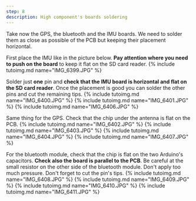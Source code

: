 ```yaml
---
step: 8
description: High component's boards soldering
---
```


Take now the GPS, the bluetooth and the IMU boards. We need to solder them as close as possible of the PCB but keeping their placement horizontal.

First place the IMU like in the picture below. **Pay attention where you need to push on the board** to keep it flat on the SD card reader.
{% include tutoimg.md name="IMG_6399.JPG" %}

Solder just **one** pin and **check that the IMU board is horizontal and flat on the SD card reader**. Once the placement is good you can solder the other pins and cut the remaining tips.
{% include tutoimg.md name="IMG_6400.JPG" %}
{% include tutoimg.md name="IMG_6401.JPG" %}
{% include tutoimg.md name="IMG_6406.JPG" %}

Same thing for the GPS. Check that the chip under the antenna is flat on the PCB.
{% include tutoimg.md name="IMG_6402.JPG" %}
{% include tutoimg.md name="IMG_6403.JPG" %}
{% include tutoimg.md name="IMG_6404.JPG" %}
{% include tutoimg.md name="IMG_6407.JPG" %}

For the bluetooth module, check that the chip is flat on the two Arduino's capacitors. **Check also the board is parallel to the PCB**. Be careful at the small resistor on the other side of the bluetooth module. Don't apply too much pressure. Don't forget to cut the pin's tips.
{% include tutoimg.md name="IMG_6408.JPG" %}
{% include tutoimg.md name="IMG_6409.JPG" %}
{% include tutoimg.md name="IMG_6410.JPG" %}
{% include tutoimg.md name="IMG_6411.JPG" %}

